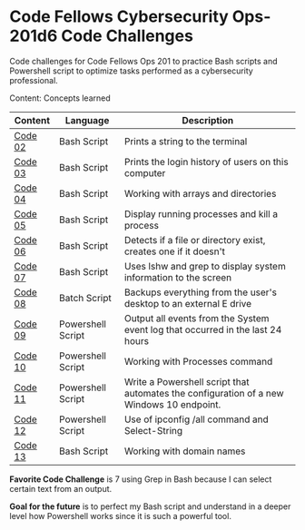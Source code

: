 # Code Fellows Cybersecurity Ops-201d6 Code Challenges
Code challenges for Code Fellows Ops 201 to practice Bash scripts and Powershell script to optimize tasks performed as a cybersecurity professional. 

Content: Concepts learned

| Content       | Language | Description |
| ------------- | ---      |  ---        |
| [Code 02](https://github.com/connieuribe/ops-201d6-code-challenges/blob/main/ops-challenge02.sh)  | Bash Script   | Prints a string to the terminal |
| [Code 03](https://github.com/connieuribe/ops-201d6-code-challenges/blob/main/ops-challenge03.sh)     | Bash Script   | Prints the login history of users on this computer    |
| [Code 04](https://github.com/connieuribe/ops-201d6-code-challenges/blob/main/ops-challenge04.sh)    | Bash Script   | Working with arrays and directories |
| [Code 05](https://github.com/connieuribe/ops-201d6-code-challenges/blob/main/ops-challenge05.sh)     | Bash Script   | Display running processes and kill a process|
| [Code 06](https://github.com/connieuribe/ops-201d6-code-challenges/blob/main/ops-challenge06.sh)    | Bash Script   | Detects if a file or directory exist, creates one if it doesn't |
| [Code 07](https://github.com/connieuribe/ops-201d6-code-challenges/blob/main/ops-challenge07.sh)     | Bash Script   | Uses lshw and grep to display system information to the screen |
| [Code 08](https://github.com/connieuribe/ops-201d6-code-challenges/blob/main/ops-challenge08.bat)   | Batch Script   | Backups everything from the user's desktop to an external E drive|
| [Code 09](https://github.com/connieuribe/ops-201d6-code-challenges/blob/main/ops-challenge09.ps1)    |Powershell Script | Output all events from the System event log that occurred in the last 24 hours  |
| [Code 10](https://github.com/connieuribe/ops-201d6-code-challenges/blob/main/ops-challenge10.ps1)    |Powershell Script | Working with Processes command |
| [Code 11](https://github.com/connieuribe/ops-201d6-code-challenges/blob/main/ops-challenge11.ps1)     | Powershell Script | Write a Powershell script that automates the configuration of a new Windows 10 endpoint. |
| [Code 12](https://github.com/connieuribe/ops-201d6-code-challenges/blob/main/ops-challenge12.ps1)     |Powershell Script | Use of ipconfig /all command and Select-String |
| [Code 13](https://github.com/connieuribe/ops-201d6-code-challenges/blob/main/ops-challenge13.sh)     | Bash Script   | Working with domain names |






**Favorite Code Challenge** is 7 using Grep in Bash because I can select certain text from an output. 


**Goal for the future** is to perfect my Bash script and understand in a deeper level how Powershell works since it is such a powerful tool. 

